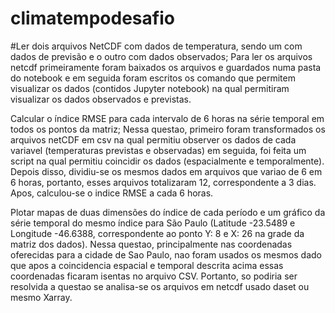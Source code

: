 # climatempodesafio
#Ler dois arquivos NetCDF com dados de temperatura, sendo um com dados de previsão e o outro com dados observados;
Para ler os arquivos netcdf primeiramente foram baixados os arquivos e guardados numa pasta do notebook e em seguida foram escritos os comando que permitem visualizar os dados (contidos Jupyter notebook) na qual permitiram visualizar os dados observados e previstas.

Calcular o índice RMSE para cada intervalo de 6 horas na série temporal em todos os pontos da matriz;
Nessa questao, primeiro foram transformados os arquivos netCDF em csv na qual permitiu observer os dados de cada variavel (temperaturas previstas e observadas) em seguida, foi feita um script na qual permitiu coincidir os dados (espacialmente e temporalmente). Depois disso, dividiu-se os mesmos dados em arquivos que variao de 6 em 6 horas, portanto, esses arquivos totalizaram 12, correspondente a 3 dias. Apos, calculou-se o indice RMSE a cada 6 horas.

Plotar mapas de duas dimensões do índice de cada período e um gráfico da série temporal do mesmo índice para São Paulo (Latitude -23.5489 e Longitude -46.6388, correspondente ao ponto Y: 8 e X: 26 na grade da matriz dos dados). Nessa questao, principalmente nas coordenadas oferecidas para a cidade de Sao Paulo, nao foram usados os mesmos dado que apos a coincidencia espacial e temporal descrita acima essas coordenadas ficaram isentas no arquivo CSV. Portanto, so podiria ser resolvida a questao se analisa-se os arquivos em netcdf usado daset ou mesmo Xarray. 
